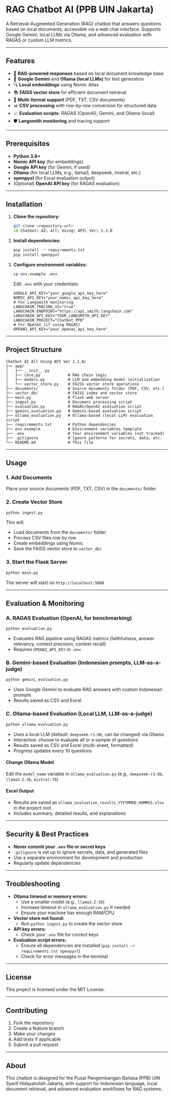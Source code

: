# RAG Chatbot AI (PPB UIN Jakarta)

A Retrieval-Augmented Generation (RAG) chatbot that answers questions based on local documents, accessible via a web chat interface. Supports Google Gemini, local LLMs via Ollama, and advanced evaluation with RAGAS or custom LLM metrics.

---

## Features

- 🤖 **RAG-powered responses** based on local document knowledge base
- 🧠 **Google Gemini** and **Ollama (local LLMs)** for text generation
- 🔍 **Local embeddings** using Nomic Atlas
- 📚 **FAISS vector store** for efficient document retrieval
- 📄 **Multi-format support** (PDF, TXT, CSV documents)
- 📊 **CSV processing** with row-by-row conversion for structured data
- 📈 **Evaluation scripts**: RAGAS (OpenAI), Gemini, and Ollama (local)
- 🛡️ **Langsmith monitoring** and tracing support

---

## Prerequisites

- **Python 3.8+**
- **Nomic API key** (for embeddings)
- **Google API key** (for Gemini, if used)
- **Ollama** (for local LLMs, e.g., llama3, deepseek, mistral, etc.)
- **openpyxl** (for Excel evaluation output)
- (Optional) **OpenAI API key** (for RAGAS evaluation)

---

## Installation

1. **Clone the repository:**
   ```bash
   git clone <repository-url>
   cd Chatbot\ AI\ All\ Using\ API\ Ver\ 1.1.0
   ```

2. **Install dependencies:**
   ```bash
   pip install -r requirements.txt
   pip install openpyxl
   ```

3. **Configure environment variables:**
   ```bash
   cp env.example .env
   ```
   Edit `.env` with your credentials:
   ```env
   GOOGLE_API_KEY="your_google_api_key_here"
   NOMIC_API_KEY="your_nomic_api_key_here"
   # For Langsmith monitoring
   LANGCHAIN_TRACING_V2="true"
   LANGCHAIN_ENDPOINT="https://api.smith.langchain.com"
   LANGCHAIN_API_KEY="YOUR_LANGSMITH_API_KEY"
   LANGCHAIN_PROJECT="Chatbot PPB"
   # For OpenAI (if using RAGAS)
   OPENAI_API_KEY="your_openai_api_key_here"
   ```

---

## Project Structure

```
Chatbot AI All Using API Ver 1.1.0/
├── app/
│   ├── __init__.py
│   ├── core.py            # RAG chain logic
│   ├── models.py          # LLM and embedding model initialization
│   └── vector_store.py    # FAISS vector store operations
├── documents/             # Source documents folder (PDF, CSV, etc.)
├── vector_db/             # FAISS index and vector store
├── main.py                # Flask web server
├── ingest.py              # Document processing script
├── evaluation.py          # RAGAS/OpenAI evaluation script
├── gemini_evaluation.py   # Gemini-based evaluation script
├── ollama_evaluation.py   # Ollama-based (local LLM) evaluation script
├── requirements.txt       # Python dependencies
├── env.example            # Environment variables template
├── .env                   # Your environment variables (not tracked)
├── .gitignore             # Ignore patterns for secrets, data, etc.
└── README.md              # This file
```

---

## Usage

### 1. Add Documents
Place your source documents (PDF, TXT, CSV) in the `documents/` folder.

### 2. Create Vector Store
```bash
python ingest.py
```
This will:
- Load documents from the `documents/` folder
- Process CSV files row by row
- Create embeddings using Nomic
- Save the FAISS vector store to `vector_db/`

### 3. Start the Flask Server
```bash
python main.py
```
The server will start on `http://localhost:5000`

---

## Evaluation & Monitoring

### **A. RAGAS Evaluation (OpenAI, for benchmarking)**
```bash
python evaluation.py
```
- Evaluates RAG pipeline using RAGAS metrics (faithfulness, answer relevancy, context precision, context recall)
- Requires `OPENAI_API_KEY` in `.env`

### **B. Gemini-based Evaluation (Indonesian prompts, LLM-as-a-judge)**
```bash
python gemini_evaluation.py
```
- Uses Google Gemini to evaluate RAG answers with custom Indonesian prompts
- Results saved as CSV and Excel

### **C. Ollama-based Evaluation (Local LLM, LLM-as-a-judge)**
```bash
python ollama_evaluation.py
```
- Uses a local LLM (default: `deepseek-r1:8b`, can be changed) via Ollama
- Interactive: choose to evaluate all or a sample of questions
- Results saved as CSV and Excel (multi-sheet, formatted)
- Progress updates every 10 questions

#### **Change Ollama Model**
Edit the `model_name` variable in `ollama_evaluation.py` (e.g., `deepseek-r1:8b`, `llama3.2:3b`, `mistral:7b`)

#### **Excel Output**
- Results are saved as `ollama_evaluation_results_YYYYMMDD_HHMMSS.xlsx` in the project root
- Includes summary, detailed results, and explanations

---

## Security & Best Practices

- **Never commit your `.env` file or secret keys**
- `.gitignore` is set up to ignore secrets, data, and generated files
- Use a separate environment for development and production
- Regularly update dependencies

---

## Troubleshooting

- **Ollama timeout or memory errors:**
  - Use a smaller model (e.g., `llama3.2:3b`)
  - Increase timeout in `ollama_evaluation.py` if needed
  - Ensure your machine has enough RAM/CPU
- **Vector store not found:**
  - Run `python ingest.py` to create the vector store
- **API key errors:**
  - Check your `.env` file for correct keys
- **Evaluation script errors:**
  - Ensure all dependencies are installed (`pip install -r requirements.txt openpyxl`)
  - Check for error messages in the terminal

---

## License

This project is licensed under the MIT License.

---

## Contributing

1. Fork the repository
2. Create a feature branch
3. Make your changes
4. Add tests if applicable
5. Submit a pull request

---

## About

This chatbot is designed for the Pusat Pengembangan Bahasa (PPB) UIN Syarif Hidayatullah Jakarta, with support for Indonesian language, local document retrieval, and advanced evaluation workflows for RAG systems. 